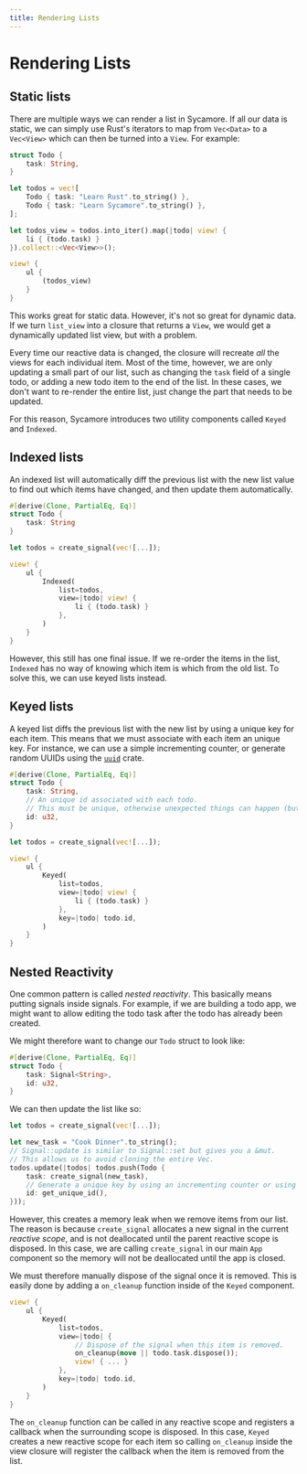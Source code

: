 ```yaml
---
title: Rendering Lists
---
```


# Rendering Lists

## Static lists

There are multiple ways we can render a list in Sycamore. If all our data is
static, we can simply use Rust's iterators to map from `Vec<Data>` to a
`Vec<View>` which can then be turned into a `View`. For example:

```rust
struct Todo {
    task: String,
}

let todos = vec![
    Todo { task: "Learn Rust".to_string() },
    Todo { task: "Learn Sycamore".to_string() },
];

let todos_view = todos.into_iter().map(|todo| view! {
    li { (todo.task) }
}).collect::<Vec<View>>();

view! {
    ul {
        (todos_view)
    }
}
```

This works great for static data. However, it's not so great for dynamic data.
If we turn `list_view` into a closure that returns a `View`, we would get a
dynamically updated list view, but with a problem.

Every time our reactive data is changed, the closure will recreate _all_ the
views for each individual item. Most of the time, however, we are only updating
a small part of our list, such as changing the `task` field of a single todo, or
adding a new todo item to the end of the list. In these cases, we don't want to
re-render the entire list, just change the part that needs to be updated.

For this reason, Sycamore introduces two utility components called `Keyed` and
`Indexed`.

## Indexed lists

An indexed list will automatically diff the previous list with the new list
value to find out which items have changed, and then update them automatically.

```rust
#[derive(Clone, PartialEq, Eq)]
struct Todo {
    task: String
}

let todos = create_signal(vec![...]);

view! {
    ul {
        Indexed(
            list=todos,
            view=|todo| view! {
                li { (todo.task) }
            },
        )
    }
}
```

However, this still has one final issue. If we re-order the items in the list,
`Indexed` has no way of knowing which item is which from the old list. To solve
this, we can use keyed lists instead.

## Keyed lists

A keyed list diffs the previous list with the new list by using a unique key for
each item. This means that we must associate with each item an unique key. For
instance, we can use a simple incrementing counter, or generate random UUIDs
using the [`uuid`](https://docs.rs/uuid/latest/uuid/) crate.

```rust
#[derive(Clone, PartialEq, Eq)]
struct Todo {
    task: String,
    // An unique id associated with each todo.
    // This must be unique, otherwise unexpected things can happen (but not UB).
    id: u32,
}

let todos = create_signal(vec![...]);

view! {
    ul {
        Keyed(
            list=todos,
            view=|todo| view! {
                li { (todo.task) }
            },
            key=|todo| todo.id,
        )
    }
}
```

## Nested Reactivity

One common pattern is called _nested reactivity_. This basically means putting
signals inside signals. For example, if we are building a todo app, we might
want to allow editing the todo task after the todo has already been created.

We might therefore want to change our `Todo` struct to look like:

```rust
#[derive(Clone, PartialEq, Eq)]
struct Todo {
    task: Signal<String>,
    id: u32,
}
```

We can then update the list like so:

```rust
let todos = create_signal(vec![...]);

let new_task = "Cook Dinner".to_string();
// Signal::update is similar to Signal::set but gives you a &mut.
// This allows us to avoid cloning the entire Vec.
todos.update(|todos| todos.push(Todo {
    task: create_signal(new_task),
    // Generate a unique key by using an incrementing counter or using UUIDs.
    id: get_unique_id(),
}));
```

However, this creates a memory leak when we remove items from our list. The
reason is because `create_signal` allocates a new signal in the current
_reactive scope_, and is not deallocated until the parent reactive scope is
disposed. In this case, we are calling `create_signal` in our main `App`
component so the memory will not be deallocated until the app is closed.

We must therefore manually dispose of the signal once it is removed. This is
easily done by adding a `on_cleanup` function inside of the `Keyed` component.

```rust
view! {
    ul {
        Keyed(
            list=todos,
            view=|todo| {
                // Dispose of the signal when this item is removed.
                on_cleanup(move || todo.task.dispose());
                view! { ... }
            },
            key=|todo| todo.id,
        )
    }
}
```

The `on_cleanup` function can be called in any reactive scope and registers a
callback when the surrounding scope is disposed. In this case, `Keyed` creates a
new reactive scope for each item so calling `on_cleanup` inside the view closure
will register the callback when the item is removed from the list.
